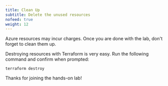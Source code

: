 ```yaml
---
title: Clean Up
subtitle: Delete the unused resources
nofeed: true
weight: 12
---
```


Azure resources may incur charges. Once you are done with the lab, don't forget to clean them up.

Destroying resources with Terraform is very easy. Run the following command and confirm when prompted:

```
terraform destroy
```

Thanks for joining the hands-on lab!